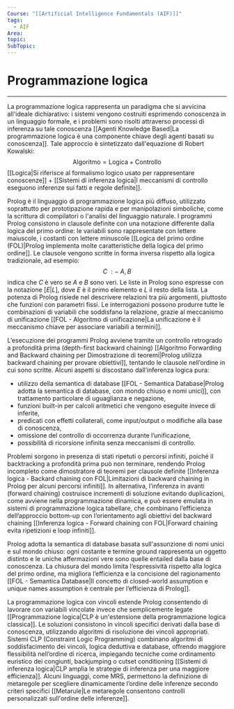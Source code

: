 ```yaml
---
Course: "[[Artificial Intelligence Fundamentals (AIF)]]"
tags:
  - AIF
Area: 
topic: 
SubTopic: 
---
```


# Programmazione logica
---
La programmazione logica rappresenta un paradigma che si avvicina all'ideale dichiarativo: i sistemi vengono costruiti esprimendo conoscenza in un linguaggio formale, e i problemi sono risolti attraverso processi di inferenza su tale conoscenza [[Agenti Knowledge Based|La programmazione logica è una componente chiave degli agenti basati su conoscenza]]. Tale approccio è sintetizzato dall'equazione di Robert Kowalski:$$
\text{Algoritmo} = \text{Logica} + \text{Controllo}
$$[[Logica|Si riferisce al formalismo logico usato per rappresentare conoscenze]] + [[Sistemi di inferenza logica|I meccanismi di controllo eseguono inferenze sui fatti e regole definite]].

Prolog è il linguaggio di programmazione logica più diffuso, utilizzato soprattutto per prototipazione rapida e per manipolazioni simboliche, come la scrittura di compilatori o l'analisi del linguaggio naturale. I programmi Prolog consistono in clausole definite con una notazione differente dalla logica del primo ordine: le variabili sono rappresentate con lettere maiuscole, i costanti con lettere minuscole [[Logica del primo ordine (FOL)|Prolog implementa molte caratteristiche della logica del primo ordine]]. Le clausole vengono scritte in forma inversa rispetto alla logica tradizionale, ad esempio:$$
C \; :- \; A, B
$$indica che $C$ è vero se $A$ e $B$ sono veri. Le liste in Prolog sono espresse con la notazione $[E|L]$, dove $E$ è il primo elemento e $L$ il resto della lista. La potenza di Prolog risiede nel descrivere relazioni tra più argomenti, piuttosto che funzioni con parametri fissi. Le interrogazioni possono produrre tutte le combinazioni di variabili che soddisfano la relazione, grazie al meccanismo di unificazione [[FOL - Algoritmo di unificazione|La unificazione è il meccanismo chiave per associare variabili a termini]].

L’esecuzione dei programmi Prolog avviene tramite un controllo retrogrado a profondità prima (depth-first backward chaining) [[Algoritmo Forwarding and Backward chaining per Dimostrazione di teoremi|Prolog utilizza backward chaining per provare obiettivi]], tentando le clausole nell’ordine in cui sono scritte. Alcuni aspetti si discostano dall’inferenza logica pura:

- utilizzo della semantica di database [[FOL - Semantica Database|Prolog adotta la semantica di database, con mondo chiuso e nomi unici]], con trattamento particolare di uguaglianza e negazione,  
- funzioni built-in per calcoli aritmetici che vengono eseguite invece di inferite,  
- predicati con effetti collaterali, come input/output o modifiche alla base di conoscenza,  
- omissione del controllo di occorrenza durante l’unificazione,  
- possibilità di ricorsione infinita senza meccanismi di controllo.

Problemi sorgono in presenza di stati ripetuti o percorsi infiniti, poiché il backtracking a profondità prima può non terminare, rendendo Prolog incompleto come dimostratore di teoremi per clausole definite [[Inferenza logica - Backard chaining con FOL|Limitazioni di backward chaining in Prolog per alcuni percorsi infiniti]]. In alternativa, l’inferenza in avanti (forward chaining) costruisce incrementi di soluzione evitando duplicazioni, come avviene nella programmazione dinamica, e può essere emulata in sistemi di programmazione logica tabellare, che combinano l’efficienza dell’approccio bottom-up con l’orientamento agli obiettivi del backward chaining [[Inferenza logica - Forward chaining con FOL|Forward chaining evita ripetizioni e loop infiniti]].

Prolog adotta la semantica di database basata sull'assunzione di nomi unici e sul mondo chiuso: ogni costante e termine ground rappresenta un oggetto distinto e le uniche affermazioni vere sono quelle entailed dalla base di conoscenza. La chiusura del mondo limita l’espressività rispetto alla logica del primo ordine, ma migliora l’efficienza e la concisione del ragionamento [[FOL - Semantica Database|Il concetto di closed-world assumption e unique names assumption è centrale per l’efficienza di Prolog]].

La programmazione logica con vincoli estende Prolog consentendo di lavorare con variabili vincolate invece che semplicemente legate [[Programmazione logica|CLP è un'estensione della programmazione logica classica]]. Le soluzioni consistono in vincoli specifici derivati dalla base di conoscenza, utilizzando algoritmi di risoluzione dei vincoli appropriati. Sistemi CLP (Constraint Logic Programming) combinano algoritmi di soddisfacimento dei vincoli, logica deduttiva e database, offrendo maggiore flessibilità nell’ordine di ricerca, impiegando tecniche come ordinamento euristico dei congiunti, backjumping o cutset conditioning [[Sistemi di inferenza logica|CLP amplia le strategie di inferenza per una maggiore efficienza]]. Alcuni linguaggi, come MRS, permettono la definizione di metaregole per scegliere dinamicamente l’ordine delle inferenze secondo criteri specifici [[Metarule|Le metaregole consentono controlli personalizzati sull'ordine delle inferenze]].
